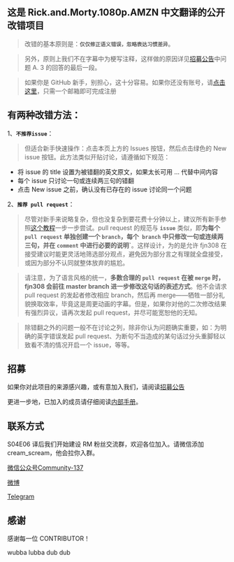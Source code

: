 ## 这是 Rick.and.Morty.1080p.AMZN 中文翻译的公开改错项目

> 改错的基本原则是：**`仅仅修正语义错误，忽略表达习惯差异`**。

> 另外，原则上我们不在字幕中为梗写注释，这样做的原因详见[招募公告](https://github.com/fjn308/rm-chs-amzn/releases/latest/download/post.pdf)中问题 A. 3 的回答的最后一段。

> 如果你是 GitHub 新手，别担心，这十分容易。如果你还没有账号，请[点击这里](https://github.com/join)，只需一个邮箱即可完成注册



## 有两种改错方法：

1、**`不推荐issue`**：

> 但适合新手快速操作：点击本页上方的 Issues 按钮，然后点击绿色的 New issue 按钮。此方法类似开贴讨论，请遵循如下规范：

- 将 issue 的 title 设置为被错翻的英文原文，如果太长可用 ... 代替中间内容
- 每个 issue 只讨论一句或连续两三句的错翻
- 点击 New issue 之前，确认没有已存在的 issue 讨论同一个问题

2、**`推荐 pull request`**：

> 尽管对新手来说略复杂，但也没复杂到要花费十分钟以上，建议所有新手参照[这个教程](https://github.com/fjn308/rm-chs-amzn/releases/latest/download/guide.pdf)一步一步尝试。pull request 的规范与 **`issue`** 类似，即**为每个` pull request` 单独创建一个 `branch`，每个` branch` 中只修改一句或连续两三句，并在 `comment` 中进行必要的说明`**。这样设计，为的是允许 fjn308 在接受建议时能更灵活地筛选部分观点，避免因为部分言之有理就全盘接受，或因为部分不认同就整体放弃的尴尬。

> 请注意，为了语言风格的统一，**多数合理的 `pull request` 在被 `merge` 时，fjn308 会前往 master branch 进一步修改这句话的表述方式**。他不会请求 pull request 的发起者修改相应 branch，然后再 merge——牺牲一部分礼貌换取效率，毕竟这是周更动画的字幕。但是，如果你对他的二次修改结果有强烈异议，请再次发起 pull request，并尽可能宽恕他的无知。

> 除错翻之外的问题一般不在讨论之列，除非你认为问题确实重要，如：为明确的英字错误发起 pull request、为断句不当造成的某句话过分头重脚轻以致看不清的情况开启一个 issue，等等。



## 招募

如果你对此项目的来源感兴趣，或有意加入我们，请阅读[招募公告](https://github.com/fjn308/rm-chs-amzn/releases/latest/download/post.pdf)

更进一步地，已加入的成员请仔细阅读[内部手册](https://github.com/fjn308/rm-chs-amzn/releases/latest/download/handbook.pdf)。



## 联系方式

S04E06 译后我们开始建设 RM 粉丝交流群，欢迎各位加入。请微信添加cream_scream，他会拉你入群。

[微信公众号Community-137](http://weixin.qq.com/r/mDvy6s-EGpJlrYuJ926K)

[微博](https://m.weibo.cn/u/7003337734)

[Telegram](https://t.me/Community137)



## 感谢

感谢每一位 CONTRIBUTOR！

wubba lubba dub dub

